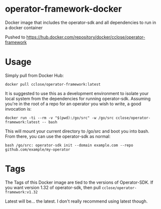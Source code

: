 # operator-framework-docker
Docker image that includes the operator-sdk and all dependencies to run in a docker container

Pushed to https://hub.docker.com/repository/docker/cclose/operator-framework

# Usage

Simply pull from Docker Hub:

`docker pull cclose/operator-framework:latest`

It is suggested to use this as a development environment to isolate your
local system from the dependencies for running operator-sdk. Assuming you're 
in the root of a repo for an operator you wish to write, a good invocation 
is:

`docker run -ti --rm -v "$(pwd):/go/src" -w /go/src cclose/operator-framework:latest -- bash`

This will mount your current directory to /go/src and boot you into bash. From there, you
can use the operator-sdk as normal:

`bash /go/src: operator-sdk init --domain example.com --repo github.com/example/my-operator`

# Tags

The Tags of this Docker image are tied to the versions of Operator-SDK. If you want version
1.32 of operator-sdk, then pull `cclose/operator-framework:v1.32`

Latest will be... the latest. I don't really recommend using latest though.
